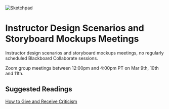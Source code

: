 ![Sketchpad](../../assets/images/shared/4328394839_e632f7c98d_b.jpg ':class=banner-image')

# Instructor Design Scenarios and Storyboard Mockups Meetings

Instructor design scenarios and storyboard mockups meetings, no regularly scheduled Blackboard Collaborate sessions.

Zoom group meetings between 12:00pm and 4:00pm PT on Mar 9th, 10th and 11th.

## Suggested Readings  
[How to Give and Receive Criticism](http://scottberkun.com/essays/35-how-to-give-and-receive-criticism/)  
